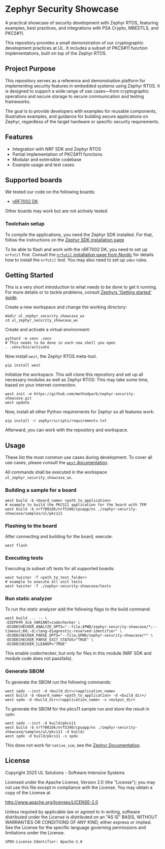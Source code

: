 <!--
SPDX-FileCopyrightText: 2025 UL Solutions - Software Intensive Systems

SPDX-License-Identifier: Apache-2.0
-->

# Zephyr Security Showcase

A practical showcase of security development with Zephyr RTOS, featuring examples, best practices,
and integrations with PSA Crypto, MBEDTLS, and PKCS#11.

This repository provides a small demonstration of our cryptographic development practices at UL.
It includes a subset of PKCS#11 function implementations, built on top of the Zephyr RTOS.

## Project Purpose

This repository serves as a reference and demonstration platform for implementing security features in
embedded systems using Zephyr RTOS. It is designed to support a wide range of use cases—from cryptographic
operations and secure storage to secure communication and testing frameworks.

The goal is to provide developers with examples for reusable components, illustrative examples, and guidance for
building secure applications on Zephyr, regardless of the target hardware or specific security requirements.

## Features

- Integration with NRF SDK and Zephyr RTOS
- Partial implementation of PKCS#11 functions
- Modular and extensible codebase
- Example usage and test cases

## Supported boards

We tested our code on the following boards:

- [nRF7002 DK](https://www.nordicsemi.com/Products/Development-hardware/nRF7002-DK)

Other boards may work but are not actively tested.

### Toolchain setup

To compile the applications, you need the Zephyr SDK installed. For that,
follow the instructions on the [Zephyr SDK installation page](https://docs.zephyrproject.org/latest/develop/toolchains/zephyr_sdk.html)

To be able to flash and work with the nRF7002 DK, you need to set up `nrfutil` first.
Consult the [
`nrfutil` installation page from Nordic](https://docs.nordicsemi.com/bundle/nrfutil/page/guides/installing.html)
for details how to install the `nrfutil` tool.
You may also need to set up `udev` rules.

## Getting Started

This is a very short introduction to what needs to be done to get it running. For more details
or to tackle problems, consult
[Zephyrs 'Getting started' guide](https://docs.zephyrproject.org/latest/develop/getting_started/index.html).

Create a new workspace and change the working directory:

```shell
mkdir ul_zephyr_security_showcase_ws
cd ul_zephyr_security_showcase_ws
```

Create and activate a virtual environment:

```shell
python3 -m venv .venv
# This needs to be done in each new shell you open
. .venv/bin/activate
```

Now install `west`, the Zephyr RTOS meta-tool.

```shell
pip install west
```

Initialize the workspace. This will clone this repository and set up all necessary modules as well as Zephyr RTOS:
This may take some time, based on your internet connection.

```shell
west init -m https://github.com/methodpark/zephyr-security-showcase.git
west update
```

Now, install all other Python requirements for Zephyr so all features work:

```shell
pip install -r zephyr/scripts/requirements.txt
```

Afterward, you can work with the repository and workspace.

## Usage

These list the most common use cases during development.
To cover all use cases, please consult the
[`west` documentation](https://docs.zephyrproject.org/latest/develop/west/index.html).

All commands shall be executed in the workspace `ul_zephyr_security_showcase_ws`.

### Building a sample for a board

```shell
west build -b <board_name> <path_to_application>
# example to build the PKCS11 application for the board with TFM
west build -b nrf7002dk/nrf5340/cpuapp/ns ./zephyr-security-showcase/samples/ul/pkcs11
```

### Flashing to the board

After connecting and building for the board, execute:

```
west flash
```

### Executing tests

Executing (a subset of) tests for all supported boards:

```shell
west twister -T <path_to_test_folder>
# example to execute all unit tests
west twister -T ./zephyr-security-showcase/tests
```

### Run static analyzer

To run the static analyzer add the following flags to the build command:

```
west build ... -- \
-DZEPHYR_SCA_VARIANT=codechecker \
-DCODECHECKER_ANALYZE_OPTS="--file;$PWD/zephyr-security-showcase/*;--timeout;60;-d;clang-diagnostic-reserved-identifier" \
-DCODECHECKER_PARSE_OPTS="--file;$PWD/zephyr-security-showcase/*" \
-DCODECHECKER_PARSE_EXIT_STATUS="TRUE" \
-DCODECHECKER_CLEANUP="TRUE"
```

This enable codechecker, but only for files in this module (NRF SDK and module code does not passfails).

### Generate SBOM

To generate the SBOM run the following commands:

```
west spdx --init -d <build_dir>/<application_name>
west build -b <board_name> <path_to_application> -d <build_dir>/
west spdx -d <build_dir>/<application_name> -s <output_dir>
```

To generate the SBOM for the pkcs11 sample run and store the result in `spdx`:

```
west spdx --init -d build/pkcs11
west build -b nrf7002dk/nrf5340/cpuapp/ns ./zephyr-security-showcase/samples/ul/pkcs11 -d build/
west spdx -d build/pkcs11 -s spdx
```

This does not work for `native_sim`, see the [Zephyr
Documentation](https://docs.zephyrproject.org/latest/develop/west/zephyr-cmds.html#software-bill-of-materials-west-spdx).

## License

Copyright 2025 UL Solutions - Software Intensive Systems

Licensed under the Apache License, Version 2.0 (the "License");
you may not use this file except in compliance with the License.
You may obtain a copy of the License at

http://www.apache.org/licenses/LICENSE-2.0

Unless required by applicable law or agreed to in writing, software
distributed under the License is distributed on an "AS IS" BASIS,
WITHOUT WARRANTIES OR CONDITIONS OF ANY KIND, either express or implied.
See the License for the specific language governing permissions and
limitations under the License.

```
SPDX-License-Identifier: Apache-2.0
```
